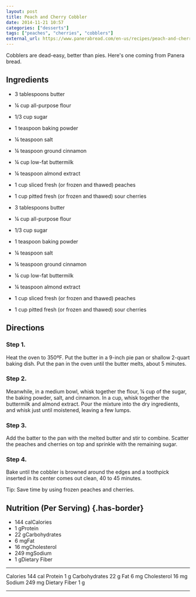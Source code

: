 ```yaml
---
layout: post
title: Peach and Cherry Cobbler
date: 2014-11-21 10:57
categories: ["desserts"]
tags: ["peaches", "cherries", "cobblers"]
external_url: https://www.panerabread.com/en-us/recipes/peach-and-cherry-cobbler.html
---
```

Cobblers are dead-easy, better than pies. Here's one coming from Panera bread.


Ingredients
-----------

-   3 tablespoons butter
-   ¼ cup all-purpose flour
-   1/3 cup sugar
-   1 teaspoon baking powder
-   ¼ teaspoon salt

-   ¼ teaspoon ground cinnamon
-   ¼ cup low-fat buttermilk
-   ¼ teaspoon almond extract
-   1 cup sliced fresh (or frozen and thawed) peaches
-   1 cup pitted fresh (or frozen and thawed) sour cherries

-   3 tablespoons butter
-   ¼ cup all-purpose flour
-   1/3 cup sugar
-   1 teaspoon baking powder
-   ¼ teaspoon salt
-   ¼ teaspoon ground cinnamon
-   ¼ cup low-fat buttermilk
-   ¼ teaspoon almond extract
-   1 cup sliced fresh (or frozen and thawed) peaches
-   1 cup pitted fresh (or frozen and thawed) sour cherries

Directions
----------

### Step 1.

Heat the oven to 350ºF. Put the butter in a 9-inch pie pan or shallow
2-quart baking dish. Put the pan in the oven until the butter melts,
about 5 minutes.

### Step 2.

Meanwhile, in a medium bowl, whisk together the flour, ¼ cup of the
sugar, the baking powder, salt, and cinnamon. In a cup, whisk together
the buttermilk and almond extract. Pour the mixture into the dry
ingredients, and whisk just until moistened, leaving a few lumps.

### Step 3.

Add the batter to the pan with the melted butter and stir to combine.
Scatter the peaches and cherries on top and sprinkle with the remaining
sugar.

### Step 4.

Bake until the cobbler is browned around the edges and a toothpick
inserted in its center comes out clean, 40 to 45 minutes.

Tip: Save time by using frozen peaches and cherries.

Nutrition (Per Serving) {.has-border}
-----------------------

-   144 calCalories
-   1 gProtein
-   22 gCarbohydrates
-   6 mgFat
-   16 mgCholesterol
-   249 mgSodium
-   1 gDietary Fiber

  --------------- ---------
  Calories        144 cal
  Protein         1 g
  Carbohydrates   22 g
  Fat             6 mg
  Cholesterol     16 mg
  Sodium          249 mg
  Dietary Fiber   1 g
  --------------- ---------

